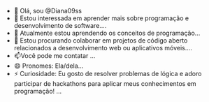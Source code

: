 - 👋 Olá, sou @Diana09ss
- 👀 Estou interessada em aprender mais sobre programação e desenvolvimento de software....
- 🌱 Atualmente estou aprendendo os conceitos de programação...
- 💞️ Estou procurando colaborar em projetos de código aberto relacionados a desenvolvimento web ou aplicativos móveis....
- 📫Você pode me contatar ...
- 😄 Pronomes: Ela/dela...
- ⚡ Curiosidade: Eu gosto de resolver problemas de lógica e adoro participar de hackathons para aplicar meus conhecimentos em programação! ...

<!---
Diana09ss/Diana09ss is a ✨ special ✨ repository because its `README.md` (this file) appears on your GitHub profile.
You can click the Preview link to take a look at your changes.
--->
